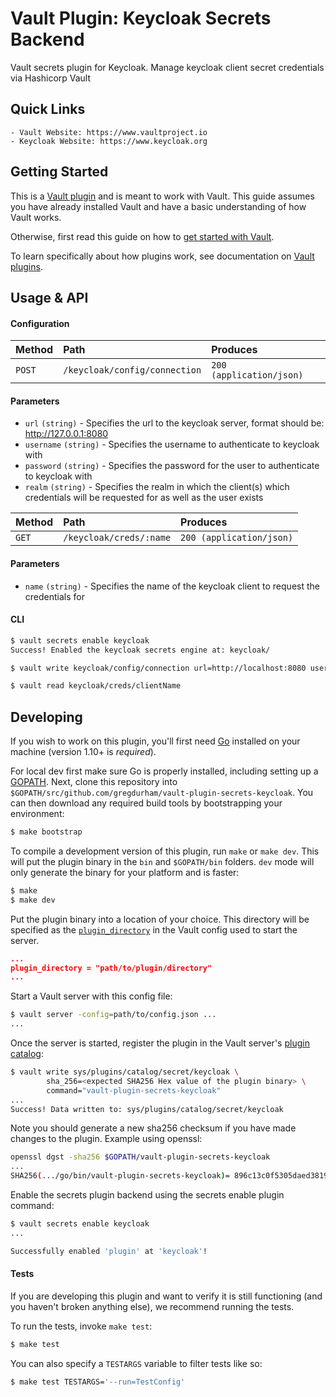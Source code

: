 # Vault Plugin: Keycloak Secrets Backend

Vault secrets plugin for Keycloak. Manage keycloak client secret credentials via Hashicorp Vault

## Quick Links
    - Vault Website: https://www.vaultproject.io
    - Keycloak Website: https://www.keycloak.org

## Getting Started

This is a [Vault plugin](https://www.vaultproject.io/docs/internals/plugins.html)
and is meant to work with Vault. This guide assumes you have already installed Vault
and have a basic understanding of how Vault works.

Otherwise, first read this guide on how to [get started with Vault](https://www.vaultproject.io/intro/getting-started/install.html).

To learn specifically about how plugins work, see documentation on [Vault plugins](https://www.vaultproject.io/docs/internals/plugins.html).

## Usage & API

#### Configuration

| Method   | Path                                       | Produces                 |
| :------- | :----------------------------------------- | :----------------------- |
| `POST`   | `/keycloak/config/connection`              | `200 (application/json)` |

#### Parameters
- `url` `(string)` - Specifies the url to the keycloak server, format should be: 
  http://127.0.0.1:8080
- `username` `(string)` - Specifies the username to authenticate to keycloak with
- `password` `(string)` - Specifies the password for the user to authenticate to 
  keycloak with
- `realm` `(string)` - Specifies the realm in which the client(s) which credentials 
  will be requested for as well as the user exists 

| Method   | Path                                       | Produces                 |
| :------- | :----------------------------------------- | :----------------------- |
| `GET`   | `/keycloak/creds/:name`                     | `200 (application/json)` |

#### Parameters
- `name` `(string)` - Specifies the name of the keycloak client to request the credentials for

#### CLI

```sh
$ vault secrets enable keycloak
Success! Enabled the keycloak secrets engine at: keycloak/
```

```sh
$ vault write keycloak/config/connection url=http://localhost:8080 username=admin password=password realm=master
```

```sh
$ vault read keycloak/creds/clientName
```

## Developing

If you wish to work on this plugin, you'll first need
[Go](https://www.golang.org) installed on your machine
(version 1.10+ is *required*).

For local dev first make sure Go is properly installed, including
setting up a [GOPATH](https://golang.org/doc/code.html#GOPATH).
Next, clone this repository into
`$GOPATH/src/github.com/gregdurham/vault-plugin-secrets-keycloak`.
You can then download any required build tools by bootstrapping your
environment:

```sh
$ make bootstrap
```

To compile a development version of this plugin, run `make` or `make dev`.
This will put the plugin binary in the `bin` and `$GOPATH/bin` folders. `dev`
mode will only generate the binary for your platform and is faster:

```sh
$ make
$ make dev
```

Put the plugin binary into a location of your choice. This directory
will be specified as the [`plugin_directory`](https://www.vaultproject.io/docs/configuration/index.html#plugin_directory)
in the Vault config used to start the server.

```json
...
plugin_directory = "path/to/plugin/directory"
...
```

Start a Vault server with this config file:
```sh
$ vault server -config=path/to/config.json ...
...
```

Once the server is started, register the plugin in the Vault server's [plugin catalog](https://www.vaultproject.io/docs/internals/plugins.html#plugin-catalog):

```sh
$ vault write sys/plugins/catalog/secret/keycloak \
        sha_256=<expected SHA256 Hex value of the plugin binary> \
        command="vault-plugin-secrets-keycloak"
...
Success! Data written to: sys/plugins/catalog/secret/keycloak
```

Note you should generate a new sha256 checksum if you have made changes
to the plugin. Example using openssl:

```sh
openssl dgst -sha256 $GOPATH/vault-plugin-secrets-keycloak
...
SHA256(.../go/bin/vault-plugin-secrets-keycloak)= 896c13c0f5305daed381952a128322e02bc28a57d0c862a78cbc2ea66e8c6fa1
```

Enable the secrets plugin backend using the secrets enable plugin command:

```sh
$ vault secrets enable keycloak
...

Successfully enabled 'plugin' at 'keycloak'!
```

#### Tests

If you are developing this plugin and want to verify it is still
functioning (and you haven't broken anything else), we recommend
running the tests.

To run the tests, invoke `make test`:

```sh
$ make test
```

You can also specify a `TESTARGS` variable to filter tests like so:

```sh
$ make test TESTARGS='--run=TestConfig'
```